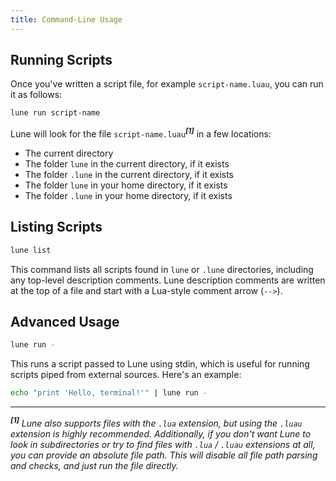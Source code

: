 ```yaml
---
title: Command-Line Usage
---
```


## Running Scripts

Once you've written a script file, for example `script-name.luau`, you can run it as follows:

```bash title="Terminal"
lune run script-name
```

Lune will look for the file `script-name.luau`**_<sup>[1]</sup>_** in a few locations:

- The current directory
- The folder `lune` in the current directory, if it exists
- The folder `.lune` in the current directory, if it exists
- The folder `lune` in your home directory, if it exists
- The folder `.lune` in your home directory, if it exists

## Listing Scripts

```bash title="Terminal"
lune list
```

This command lists all scripts found in `lune` or `.lune` directories, including any top-level description comments. Lune description comments are written at the top of a file and start with a Lua-style comment arrow (`-->`).

## Advanced Usage

```bash title="Terminal"
lune run -
```

This runs a script passed to Lune using stdin, which is useful for running scripts piped from external sources. Here's an example:

```bash title="Terminal"
echo "print 'Hello, terminal!'" | lune run -
```

---

**_<sup>[1]</sup>_** _Lune also supports files with the `.lua` extension, but using the `.luau` extension is highly recommended. Additionally, if you don't want Lune to look in subdirectories or try to find files with `.lua` / `.luau` extensions at all, you can provide an absolute file path. This will disable all file path parsing and checks, and just run the file directly._
